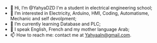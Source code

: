- 👋 Hi, I’m @YahyaDZD I'm a student in electrical engineering school;
- 👀 I’m interested in Electricity, Arduino, HMI, Coding, Automatisme, Mechanic and self devolpment;
- 🌱 I’m currently learning Database and PLC;
- 💞️ I speak English, French and my mother language Arab;
- 📫 How to reach me: contact me at Yahyaaln@gmail.com.

<!---
YahyaDZD/YahyaDZD is a ✨ special ✨ repository because its `README.md` (this file) appears on your GitHub profile.
You can click the Preview link to take a look at your changes.
--->

